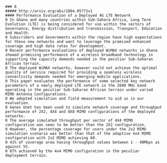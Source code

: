 

    ### 0
    ##### http://arxiv.org/abs/1804.05771v1
    #### Performance Evaluation of a Deployed 4G LTE Network
    0 In Ghana and many countries within Sub-Sahara Africa, Long Term Evolution (LTE) is being considered for use within the sectors of Governance, Energy distribution and transmission, Transport, Education and Health.
    0 Subscribers and Governments within the region have high expectations for these new networks and want to leverage the promised enhanced coverage and high data rates for development.
    0 Recent performance evaluations of deployed WiMAX networks in Ghana showed promising performance of a wireless broadband technology in supporting the capacity demands needed in the peculiar Sub-Saharan African terrain.
    0 The deployed WiMAX networks, however could not achieve the optimal quality of service required for providing a seamless wireless connectivity demands needed for emerging mobile applications.
    0 This paper evaluates the performance of some selected key network parameters of a newly deployed LTE network in the 2600 MHz band operating in the peculiar Sub-Saharan African terrain under varied MIMO Antenna Configurations.
    0 We adopted simulation and field measurement to aid us in our evaluation.
    0 Genex Unet has been used to simulate network coverage and throughput performance of 2X2, 4X4 and 8X8 MIMO configurations of the deployed networks.
    0 The average simulated throughput per sector of 4X4 MIMO configuration was seen to be better than the 2X2 configuration.
    0 However, the percentage coverage for users under the 2x2 MIMO simulation scenario was better than that of the adaptive 4x4 MIMO configuration with 2x2 MIMO achieving 60.
    0 41% of coverage area having throughput values between 1 - 40Mbps as against 55.
    0 87% achieved by the 4x4 MIMO configuration in the peculiar deployment terrain.

<!--stackedit_data:
eyJoaXN0b3J5IjpbMTk4ODg4NDM0MF19
-->